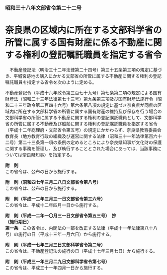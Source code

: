 ### 昭和三十八年文部省令第二十二号  
# 奈良県の区域内に所在する文部科学省の所管に属する国有財産に係る不動産に関する権利の登記嘱託職員を指定する省令  
　不動産登記法（明治三十二年法律第二十四号）第三十五条第三項の規定に基づき、平城宮跡地の購入にかかる文部省の所管に属する不動産に関する権利の登記嘱託職員を指定する省令を次のように定める。  
  
不動産登記令（平成十六年政令第三百七十九号）第七条第二項の規定による国有財産法（昭和二十三年法律第七十三号）第九条第三項及び国有財産法施行令（昭和二十三年政令第二百四十六号）第六条第八項の規定に基づき奈良県が同県の区域内に所在する文部科学省の所管に属する国有財産の維持及び保存を行う場合の文部科学省の所管に属する不動産に関する権利の登記嘱託職員として、文部科学省の所管に属する不動産及び船舶に関する権利の登記嘱託職員を指定する省令（平成十二年総理府・文部省令第五号）の規定にかかわらず、奈良県教育委員会教育長（地方教育行政の組織及び運営に関する法律（昭和三十一年法律第百六十二号）第二十三条第一項の条例の定めるところにより奈良県知事が文化財の保護に関する事務を管理し、及び執行することとされた場合にあっては、当該事務については奈良県知事）を指定する。  
  
**附　則**  
この省令は、公布の日から施行する。  
  
**附　則（昭和四七年三月二八日文部省令第八号）**  
この省令は、公布の日から施行する。  
  
**附　則（平成一二年三月三一日文部省令第三六号）**  
この省令は、平成十二年四月一日から施行する。  
  
**附　則（平成一二年一〇月三一日文部省令第五三号）　抄**  
**（施行期日）**  
**第一条**　この省令は、内閣法の一部を改正する法律（平成十一年法律第八十八号）の施行の日（平成十三年一月六日）から施行する。  
  
**附　則（平成一七年三月三日文部科学省令第二号）**  
この省令は、不動産登記法の施行の日（平成十七年三月七日）から施行する。  
  
**附　則（平成三一年三月二九日文部科学省令第七号）**  
この省令は、平成三十一年四月一日から施行する。  
  
